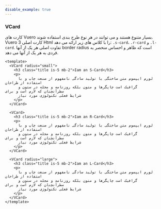 ```yaml
---
disable_example: true
---
```


### VCard

کارت های Vuero بسیار متنوع هستند و می توانند در هر نوع طرح بندی استفاده شوند.
Vuero 3 کارت اصلی Html را با کلاس های زیر ارائه می دهد: `.s-card`،
`.r-card` و `.l-card`. تفاوت اصلی هر یک از آنها border radius است که ظاهر و احساس منحصر به فردی به هر یک از آنها می دهد.

<!--code-->

```vue
<template>
  <VCard radius="small">
    <h3 class="title is-5 mb-2">Iam an S-Card</h3>
    <p>
      لورم ایپسوم متن ساختگی با تولید سادگی نامفهوم از صنعت چاپ و با استفاده از طراحان
      گرافیک است چاپگرها و متون بلکه روزنامه و مجله در ستون و سطرآنچنان که لازم است و برای
      شرایط فعلی تکنولوژی مورد نیاز
    </p>
  </VCard>

  <VCard>
    <h3 class="title is-5 mb-2">Iam an R-Card</h3>
    <p>
      لورم ایپسوم متن ساختگی با تولید سادگی نامفهوم از صنعت چاپ و با استفاده از طراحان
      گرافیک است چاپگرها و متون بلکه روزنامه و مجله در ستون و سطرآنچنان که لازم است و برای
      شرایط فعلی تکنولوژی مورد نیاز
    </p>
  </VCard>

  <VCard radius="large">
    <h3 class="title is-5 mb-2">Iam an L-Card</h3>
    <p>
      لورم ایپسوم متن ساختگی با تولید سادگی نامفهوم از صنعت چاپ و با استفاده از طراحان
      گرافیک است چاپگرها و متون بلکه روزنامه و مجله در ستون و سطرآنچنان که لازم است و برای
      شرایط فعلی تکنولوژی مورد نیاز
    </p>
  </VCard>
</template>
```

<!--/code-->
